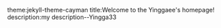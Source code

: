 theme:jekyll-theme-cayman
title:Welcome to the Yinggaee's homepage!
description:my description--Yingga33
